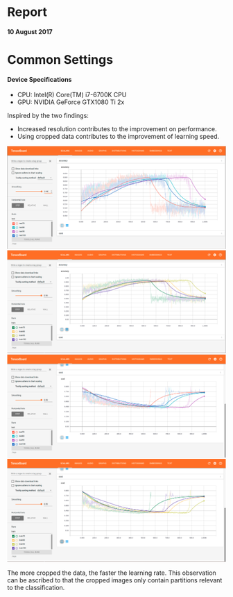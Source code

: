 # Report
#### 10 August 2017

# Common Settings
#### Device Specifications
* CPU: Intel(R) Core(TM) i7-6700K CPU
* GPU: NVIDIA GeForce GTX1080 Ti 2x


Inspired by the two findings:
* Increased resolution contributes to the improvement on performance.
* Using cropped data contributes to the improvement of learning speed.

![Acccuracy comparison for testsets](./img/report20170810_accu_test.png)
![Cost comparison for testsets](./img/report20170810_cost_test.png)
![Accuracy comparison for trainsets](./img/report20170810_accu_train.png)
![Cost comparison for trainsets](./img/report20170810_cost_train.png)


The more cropped the data, the faster the learning rate. This observation can be ascribed to that the cropped images only contain partitions relevant to the classification. 